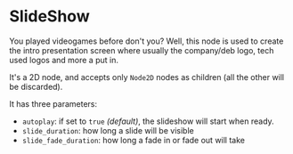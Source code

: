 SlideShow
=========

You played videogames before don't you? Well, this node is used to create the intro presentation screen where usually the company/deb logo, tech used logos and more a put in.

It's a 2D node, and accepts only `Node2D` nodes as children (all the other will be discarded).

It has three parameters:

- `autoplay`: if set to `true` *(default)*, the slideshow will start when ready.
- `slide_duration`: how long a slide will be visible
- `slide_fade_duration`: how long a fade in or fade out will take
  
